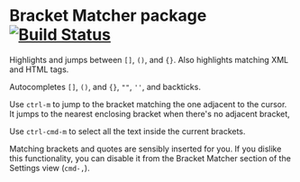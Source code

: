# Bracket Matcher package [![Build Status](https://travis-ci.org/atom/bracket-matcher.svg?branch=master)](https://travis-ci.org/atom/bracket-matcher)

Highlights and jumps between `[]`, `()`, and `{}`. Also highlights matching XML
and HTML tags.

Autocompletes `[]`, `()`, and `{}`, `""`, `''`, and backticks.

Use `ctrl-m` to jump to the bracket matching the one adjacent to the cursor.
It jumps to the nearest enclosing bracket when there's no adjacent bracket,

Use `ctrl-cmd-m` to select all the text inside the current brackets.

Matching brackets and quotes are sensibly inserted for you. If you dislike this
functionality, you can disable it from the Bracket Matcher section of the
Settings view (`cmd-,`).
